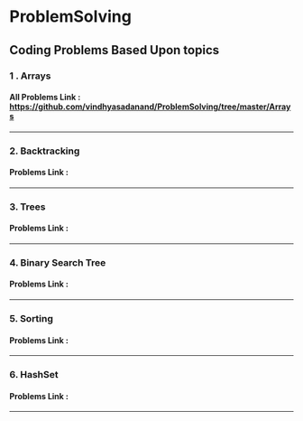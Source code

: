 # ProblemSolving
## Coding Problems Based Upon topics
### 1 .  Arrays 
#### All Problems Link : https://github.com/vindhyasadanand/ProblemSolving/tree/master/Arrays
<hr>

### 2. Backtracking
####  Problems Link : 
<hr>

### 3. Trees
####  Problems Link : 
<hr>

### 4. Binary Search Tree
####  Problems Link : 
<hr>

### 5. Sorting
####  Problems Link : 
<hr>

### 6. HashSet
####  Problems Link : 
<hr>
